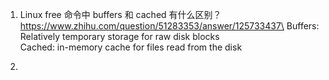 1. Linux free 命令中 buffers 和 cached 有什么区别？
https://www.zhihu.com/question/51283353/answer/125733437\
Buffers: Relatively temporary storage for raw disk blocks\
Cached: in-memory cache for files read from the disk

2. 